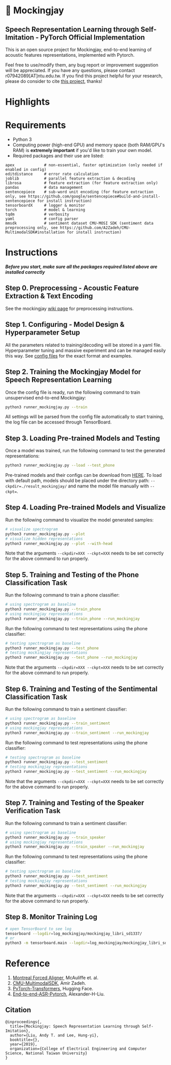 # 👾 Mockingjay
## Speech Representation Learning through Self-Imitation - PyTorch Official Implementation

This is an open source project for Mockingjay, end-to-end learning of acoustic features representations, implemented with Pytorch.

Feel free to use/modify them, any bug report or improvement suggestion will be appreciated. If you have any questions, please contact r07942089[AT]ntu.edu.tw. If you find this project helpful for your research, please do consider to cite [this project](#Citation), thanks!

# Highlights

# Requirements

- Python 3
- Computing power (high-end GPU) and memory space (both RAM/GPU's RAM) is **extremely important** if you'd like to train your own model.
- Required packages and their use are listed:
```
apex             # non-essential, faster optimization (only needed if enabled in config)
editdistance     # error rate calculation
joblib           # parallel feature extraction & decoding
librosa          # feature extraction (for feature extraction only)
pandas           # data management
sentencepiece    # sub-word unit encoding (for feature extraction only, see https://github.com/google/sentencepiece#build-and-install-sentencepiece for install instruction)
tensorboardX     # logger & monitor
torch            # model & learning
tqdm             # verbosity
yaml             # config parser
mmsdk            # sentiment dataset CMU-MOSI SDK (sentiment data preprocessing only, see https://github.com/A2Zadeh/CMU-MultimodalSDK#installation for install instruction)
```

# Instructions

***Before you start, make sure all the packages required listed above are installed correctly***

## Step 0. Preprocessing - Acoustic Feature Extraction & Text Encoding

See the mockingjay [wiki page](https://github.com/andi611/Mockingjay-Speech-Representation-Learning/wiki/Mockingjay-Preprocessing) for preprocessing instructions.

## Step 1. Configuring - Model Design & Hyperparameter Setup

All the parameters related to training/decoding will be stored in a yaml file. Hyperparameter tuning and massive experiment and can be managed easily this way. See [config files](config/) for the exact format and examples.

## Step 2. Training the Mockingjay Model for Speech Representation Learning

Once the config file is ready, run the following command to train unsupervised end-to-end Mockingjay:
```bash
python3 runner_mockingjay.py --train
```
All settings will be parsed from the config file automatically to start training, the log file can be accessed through TensorBoard.

## Step 3. Loading Pre-trained Models and Testing

Once a model was trained, run the following command to test the generated representations:
```bash
python3 runner_mockingjay.py --load --test_phone
```
Pre-trained models and their configs can be download from [HERE](https://drive.google.com/drive/folders/1tZQnT8y7sE6kuxVWivo-KmRw8CgLy7da?usp=sharing).
To load with default path, models should be placed under the directory path: `--ckpdir=./result_mockingjay/` and name the model file manually with `--ckpt=`.

## Step 4. Loading Pre-trained Models and Visualize
Run the following command to visualize the model generated samples:
```bash
# visualize spectrogram
python3 runner_mockingjay.py --plot
# visualize hidden representations
python3 runner_mockingjay.py --plot --with-head
```
Note that the arguments ```--ckpdir=XXX --ckpt=XXX``` needs to be set correctly for the above command to run properly.

## Step 5. Training and Testing of the Phone Classification Task
Run the following command to train a phone classifier:
```bash
# using spectrogram as baseline
python3 runner_mockingjay.py --train_phone
# using mockingjay representations
python3 runner_mockingjay.py --train_phone --run_mockingjay
```
Run the following command to test representations using the phone classifier:
```bash
# testing spectrogram as baseline
python3 runner_mockingjay.py --test_phone
# testing mockingjay representations
python3 runner_mockingjay.py --test_phone --run_mockingjay
```
Note that the arguments ```--ckpdir=XXX --ckpt=XXX``` needs to be set correctly for the above command to run properly.

## Step 6. Training and Testing of the Sentimental Classification Task
Run the following command to train a sentiment classifier:
```bash
# using spectrogram as baseline
python3 runner_mockingjay.py --train_sentiment
# using mockingjay representations
python3 runner_mockingjay.py --train_sentiment --run_mockingjay
```
Run the following command to test representations using the phone classifier:
```bash
# testing spectrogram as baseline
python3 runner_mockingjay.py --test_sentiment
# testing mockingjay representations
python3 runner_mockingjay.py --test_sentiment --run_mockingjay
```
Note that the arguments ```--ckpdir=XXX --ckpt=XXX``` needs to be set correctly for the above command to run properly.

## Step 7. Training and Testing of the Speaker Verification Task
Run the following command to train a sentiment classifier:
```bash
# using spectrogram as baseline
python3 runner_mockingjay.py --train_speaker
# using mockingjay representations
python3 runner_mockingjay.py --train_speaker --run_mockingjay
```
Run the following command to test representations using the phone classifier:
```bash
# testing spectrogram as baseline
python3 runner_mockingjay.py --test_sentiment
# testing mockingjay representations
python3 runner_mockingjay.py --test_sentiment --run_mockingjay
```
Note that the arguments ```--ckpdir=XXX --ckpt=XXX``` needs to be set correctly for the above command to run properly.

## Step 8. Monitor Training Log
```bash
# open TensorBoard to see log
tensorboard --logdir=log_mockingjay/mockingjay_libri_sd1337/
# or
python3 -m tensorboard.main --logdir=log_mockingjay/mockingjay_libri_sd1337/
```


# Reference
1. [Montreal Forced Aligner](https://montreal-forced-aligner.readthedocs.io/en/latest/), McAuliffe et. al.
2. [CMU-MultimodalSDK](https://github.com/A2Zadeh/CMU-MultimodalSDK/blob/master/README.md), Amir Zadeh.
3. [PyTorch-Transformers](https://github.com/huggingface/pytorch-transformers), Hugging Face.
4. [End-to-end-ASR-Pytorch](https://github.com/Alexander-H-Liu/End-to-end-ASR-Pytorch), Alexander-H-Liu.


## Citation
```
@inproceedings{,
  title={Mockingjay: Speech Representation Learning through Self-Imitation},
  author={Liu, Andy T. and Lee, Hung-yi},
  booktitle={},
  year={2019},
  organization={College of Electrical Engineering and Computer Science, National Taiwan University}
}
```
